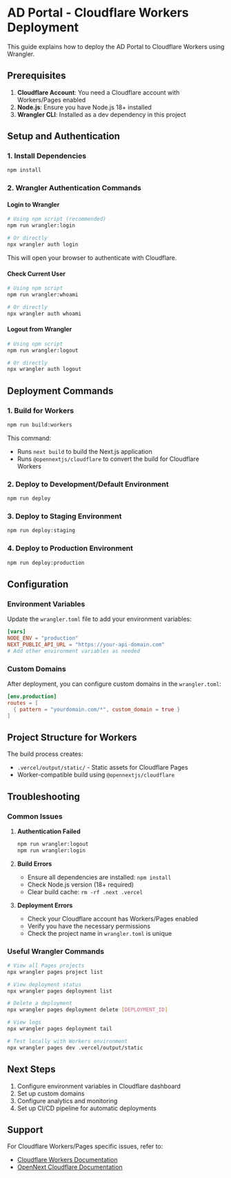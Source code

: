 # AD Portal - Cloudflare Workers Deployment

This guide explains how to deploy the AD Portal to Cloudflare Workers using Wrangler.

## Prerequisites

1. **Cloudflare Account**: You need a Cloudflare account with Workers/Pages enabled
2. **Node.js**: Ensure you have Node.js 18+ installed
3. **Wrangler CLI**: Installed as a dev dependency in this project

## Setup and Authentication

### 1. Install Dependencies
```bash
npm install
```

### 2. Wrangler Authentication Commands

#### Login to Wrangler
```bash
# Using npm script (recommended)
npm run wrangler:login

# Or directly
npx wrangler auth login
```
This will open your browser to authenticate with Cloudflare.

#### Check Current User
```bash
# Using npm script
npm run wrangler:whoami

# Or directly
npx wrangler auth whoami
```

#### Logout from Wrangler
```bash
# Using npm script
npm run wrangler:logout

# Or directly
npx wrangler auth logout
```

## Deployment Commands

### 1. Build for Workers
```bash
npm run build:workers
```
This command:
- Runs `next build` to build the Next.js application
- Runs `@opennextjs/cloudflare` to convert the build for Cloudflare Workers

### 2. Deploy to Development/Default Environment
```bash
npm run deploy
```

### 3. Deploy to Staging Environment
```bash
npm run deploy:staging
```

### 4. Deploy to Production Environment
```bash
npm run deploy:production
```

## Configuration

### Environment Variables

Update the `wrangler.toml` file to add your environment variables:

```toml
[vars]
NODE_ENV = "production"
NEXT_PUBLIC_API_URL = "https://your-api-domain.com"
# Add other environment variables as needed
```

### Custom Domains

After deployment, you can configure custom domains in the `wrangler.toml`:

```toml
[env.production]
routes = [
  { pattern = "yourdomain.com/*", custom_domain = true }
]
```

## Project Structure for Workers

The build process creates:
- `.vercel/output/static/` - Static assets for Cloudflare Pages
- Worker-compatible build using `@opennextjs/cloudflare`

## Troubleshooting

### Common Issues

1. **Authentication Failed**
   ```bash
   npm run wrangler:logout
   npm run wrangler:login
   ```

2. **Build Errors**
   - Ensure all dependencies are installed: `npm install`
   - Check Node.js version (18+ required)
   - Clear build cache: `rm -rf .next .vercel`

3. **Deployment Errors**
   - Check your Cloudflare account has Workers/Pages enabled
   - Verify you have the necessary permissions
   - Check the project name in `wrangler.toml` is unique

### Useful Wrangler Commands

```bash
# View all Pages projects
npx wrangler pages project list

# View deployment status
npx wrangler pages deployment list

# Delete a deployment
npx wrangler pages deployment delete [DEPLOYMENT_ID]

# View logs
npx wrangler pages deployment tail

# Test locally with Workers environment
npx wrangler pages dev .vercel/output/static
```

## Next Steps

1. Configure environment variables in Cloudflare dashboard
2. Set up custom domains
3. Configure analytics and monitoring
4. Set up CI/CD pipeline for automatic deployments

## Support

For Cloudflare Workers/Pages specific issues, refer to:
- [Cloudflare Workers Documentation](https://developers.cloudflare.com/workers/)
- [OpenNext Cloudflare Documentation](https://github.com/opennextjs/opennextjs-cloudflare)